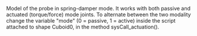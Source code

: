 Model of the probe in spring-damper mode.
It works with both passive and actuated (torque/force) mode joints. To alternate between the two modality change the variable "mode"  (0 = passive, 1 = active) inside the script attached to shape Cuboid0, in the method sysCall_actuation().

